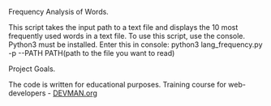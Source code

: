 Frequency Analysis of Words.

This script takes the input path to a text file and displays the 10 most frequently used words in a text file.
To use this script, use the console. Python3 must be installed.
Enter this in console: python3 lang_frequency.py -p --PATH
PATH(path to the file you want to read)

Project Goals.

The code is written for educational purposes. Training course for web-developers - [DEVMAN.org](https://devman.org)

 













